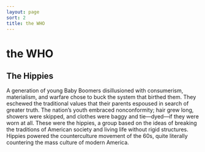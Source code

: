 ```yaml
---
layout: page
sort: 2
title: the WHO
---
```


# the **WHO**

## The Hippies

A generation of young Baby Boomers disillusioned with consumerism, materialism, and warfare chose to buck the system that birthed them. They eschewed the traditional values that their parents espoused in search of greater truth. The nation’s youth embraced nonconformity; hair grew long, showers were skipped, and clothes were baggy and tie—dyed—if they were worn at all. These were the hippies, a group based on the ideas of breaking the traditions of American society and living life without rigid structures. Hippies powered the counterculture movement of the 60s, quite literally countering the mass culture of modern America.
